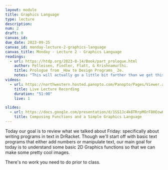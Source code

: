 ```yaml
---
layout: module
title: Graphics Language
type: lecture
description:
num: 2
draft: 0
canvas_id:
due_date: 2023-09-25
canvas_id: monday-lecture-2-graphics-language
canvas_title: Monday - Lecture 2 - Graphics Language
readings:
  - url: https://htdp.org/2023-8-14/Book/part_prologue.html
    author: Felleisen, Findler, Flatt, & Krishnamurthi.
    title: Prologue from _How to Design Programs_ 2e.
    notes: "This will actually go a little bit farther than we get this week."
videos:
  - url: https://northwestern.hosted.panopto.com/Panopto/Pages/Viewer.aspx?id=aed8bcb4-7420-473a-9c24-b07800128254
    title: Live Lecture Recording
    duration: "51:00"
    live: 1

slides:
  - url: https://docs.google.com/presentation/d/1SS1Jc4k8TRrpMOrF80EowHgOVjZczsazs1-NGaGaMdk/edit?usp=sharing
    title: Composing Functions and a Simple Graphics Language
---
```

Today our goal is to review what we talked about Friday: specifically about writing programs in text in DrRacket. Though we'll start off with basic text programs that either add numbers or manipulate text, our main goal for today is to understand some basic 2D Graphics functions so that we can make some pretty cool images.

There's no work you need to do prior to class.